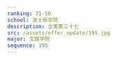 ```yaml
---
ranking: 31-50
school: 波士顿学院
description: 全美第三十七
src: /assets/offer_update/195.jpg
major: 文理学院
sequence: 195
---
```

